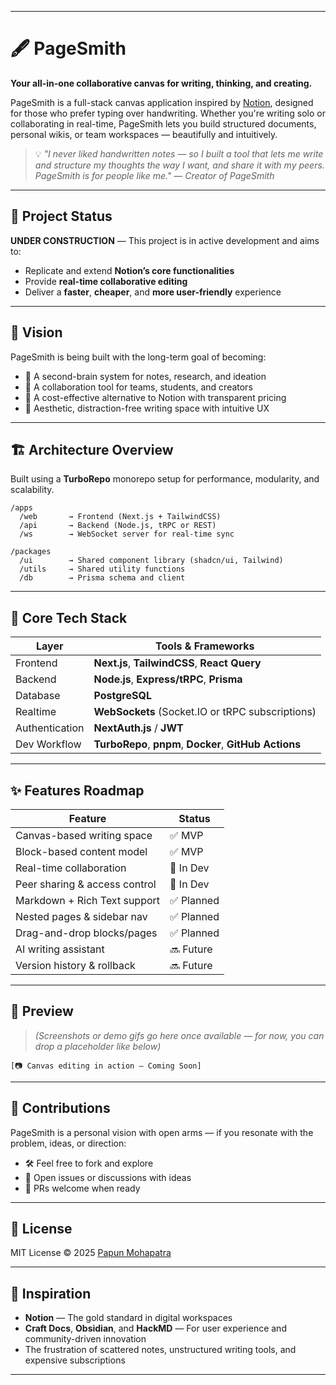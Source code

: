 
---

# 🖋️ PageSmith

**Your all-in-one collaborative canvas for writing, thinking, and creating.**

PageSmith is a full-stack canvas application inspired by [Notion](https://www.notion.so), designed for those who prefer typing over handwriting. Whether you're writing solo or collaborating in real-time, PageSmith lets you build structured documents, personal wikis, or team workspaces — beautifully and intuitively.

> 💡 *"I never liked handwritten notes — so I built a tool that lets me write and structure my thoughts the way I want, and share it with my peers. PageSmith is for people like me."*
> — *Creator of PageSmith*

---

## 🚧 Project Status

**UNDER CONSTRUCTION** — This project is in active development and aims to:

* Replicate and extend **Notion’s core functionalities**
* Provide **real-time collaborative editing**
* Deliver a **faster**, **cheaper**, and **more user-friendly** experience

---

## 🔮 Vision

PageSmith is being built with the long-term goal of becoming:

* 🧠 A second-brain system for notes, research, and ideation
* 👥 A collaboration tool for teams, students, and creators
* 💸 A cost-effective alternative to Notion with transparent pricing
* 🎨 Aesthetic, distraction-free writing space with intuitive UX

---

## 🏗️ Architecture Overview

Built using a **TurboRepo** monorepo setup for performance, modularity, and scalability.

```
/apps
  /web       → Frontend (Next.js + TailwindCSS)
  /api       → Backend (Node.js, tRPC or REST)
  /ws        → WebSocket server for real-time sync

/packages
  /ui        → Shared component library (shadcn/ui, Tailwind)
  /utils     → Shared utility functions
  /db        → Prisma schema and client
```

---

## 🧠 Core Tech Stack

| Layer          | Tools & Frameworks                                      |
| -------------- | ------------------------------------------------------- |
| Frontend       | **Next.js**, **TailwindCSS**, **React Query**           |
| Backend        | **Node.js**, **Express/tRPC**, **Prisma**               |
| Database       | **PostgreSQL**                                          |
| Realtime       | **WebSockets** (Socket.IO or tRPC subscriptions)        |
| Authentication | **NextAuth.js** / **JWT**                               |
| Dev Workflow   | **TurboRepo**, **pnpm**, **Docker**, **GitHub Actions** |

---

## ✨ Features Roadmap

| Feature                       | Status    |
| ----------------------------- | --------- |
| Canvas-based writing space    | ✅ MVP     |
| Block-based content model     | ✅ MVP     |
| Real-time collaboration       | 🚧 In Dev |
| Peer sharing & access control | 🚧 In Dev |
| Markdown + Rich Text support  | ✅ Planned |
| Nested pages & sidebar nav    | ✅ Planned |
| Drag-and-drop blocks/pages    | ✅ Planned |
| AI writing assistant          | 🔜 Future |
| Version history & rollback    | 🔜 Future |

---

## 📸 Preview

> *(Screenshots or demo gifs go here once available — for now, you can drop a placeholder like below)*

```
[📷 Canvas editing in action — Coming Soon]
```

---

## 🤝 Contributions

PageSmith is a personal vision with open arms — if you resonate with the problem, ideas, or direction:

* 🛠 Feel free to fork and explore
* 🧠 Open issues or discussions with ideas
* 🚀 PRs welcome when ready

---

## 📄 License

MIT License © 2025 [Papun Mohapatra](https://github.com/Papun1111)

---

## 🙏 Inspiration

* **Notion** — The gold standard in digital workspaces
* **Craft Docs**, **Obsidian**, and **HackMD** — For user experience and community-driven innovation
* The frustration of scattered notes, unstructured writing tools, and expensive subscriptions

---

